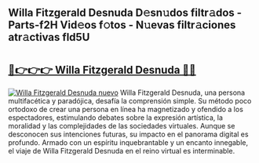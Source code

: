 ## Willa Fitzgerald Desnuda D𝚎sn𝚞dos filtr𝚊dos - Parts-f2H Vid𝚎os f𝚘tos - N𝚞evas filtr𝚊ciones atr𝚊ctivas fld5U

# <h2><a href="http://mb7ytc.tromn.icu/?c=Willa+Fitzgerald+Desnuda">🔗👉👉👉 Willa Fitzgerald Desnuda 🔗🔗</a></h2>

[![Willa Fitzgerald Desnuda nuevo](https://i.imgur.com/pEAQMta.gif)](http://mb7ytc.tromn.icu/?c=Willa+Fitzgerald+Desnuda)
Willa Fitzgerald Desnuda, una persona multifacética y paradójica, desafía la comprensión simple. Su método poco ortodoxo de crear una persona en línea ha magnetizado y ofendido a los espectadores, estimulando debates sobre la expresión artística, la moralidad y las complejidades de las sociedades virtuales. Aunque se desconocen sus intenciones futuras, su impacto en el panorama digital es profundo. Armado con un espíritu inquebrantable y un encanto innegable, el viaje de Willa Fitzgerald Desnuda en el reino virtual es interminable.

